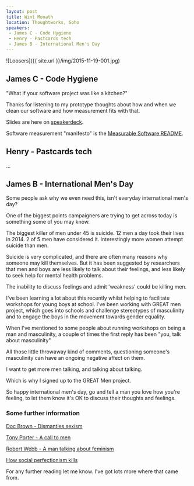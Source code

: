 ```yaml
---
layout: post
title: Wint Monath
location: Thoughtworks, Soho
speakers:
 - James C - Code Hygiene
 - Henry - Pastcards tech
 - James B - International Men's Day
---
```


![Loosers]({{ site.url }}/img/2015-11-19-001.jpg)

## James C - Code Hygiene

"What if your software project was like a kitchen?"

Thanks for listening to my prototype thoughts about how and when we clean our
software and how measurement fits with that.

Slides are here on [speakerdeck](https://speakerdeck.com/jamescooke/software-hygiene).

Software measurement "manifesto" is the [Measurable Software README](https://github.com/jamescooke/measurable-software).


## Henry - Pastcards tech

...


## James B - International Men's Day

Some people ask why we even need this, isn't everyday international men's day?

One of the biggest points campaigners are trying to get across today is something some of you may know.

The biggest killer of men under 45 is suicide. 12 men a day took their lives in 2014. 2 of 5 men have considered it. Interestingly more women attempt suicide than men.

Suicide is very complicated, and there are often many reasons why someone may kill themselves. But it has been suggested by researchers that men and boys are less likely to talk about their feelings, and less likely to seek help for mental health problems.

The inability to discuss feelings and admit 'weakness' could be killing men.

I've been learning a lot about this recently whilst helping to facilitate workshops for young boys at school. I've been working with GREAT men project, which goes into schools and challenge stereotypes of masculinity and to engage the boys in the movement towards gender equality.

When I've mentioned to some people about running workshops on being a man and masculinity, a couple of times the first reply has been "you, talk about masculinity"

All those little throwaway kind of comments, questioning someone's masculinity can have an ongoing negative affect on them.

I want to get more men talking, and talking about talking.

Which is why I signed up to the GREAT Men project.

So happy international men's day, go and tell a man you love how you're feeling, to let them know it's OK to discuss their thoughts and feelings.

### Some further information

[Doc Brown - Dismantles sexism](https://youtu.be/tZ-pIuL4-sQ)

[Tony Porter - A call to men](https://youtu.be/td1PbsV6B80)

[Robert Webb - A man talking about feminism](http://www.newstatesman.com/politics/2014/08/robert-webb-roll-roll-see-man-talking-about-feminism-what-could-possibly-go-wrong)

[How social perfectionism kills](http://mosaicscience.com/story/male-suicide)

For any further reading let me know. I've got lots more where that came from.
